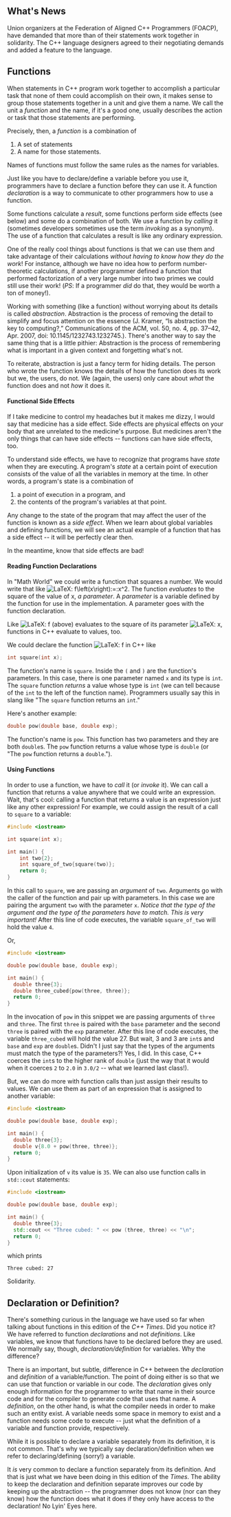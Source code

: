 ## What's News

Union organizers at the Federation of Aligned C++ Programmers (FOACP), have demanded that more than of their statements work together in solidarity. The C++ language designers agreed to their negotiating demands and added a feature to the language.

## Functions

When statements in C++ program work together to accomplish a particular task that none of them could accomplish on their own, it makes sense to group those statements together in a unit and give them a name. We call the unit a _function_ and the name, if it's a good one, usually describes the action or task that those statements are performing.

Precisely, then, a _function_ is a combination of

1.  A set of statements
2.  A name for those statements.

Names of functions must follow the same rules as the names for variables.

Just like you have to declare/define a variable before you use it, programmers have to declare a function before they can use it. A function _declaration_ is a way to communicate to other programmers how to use a function.

Some functions calculate a _result_, some functions perform side effects (see below) and some do a combination of both. We use a function by _calling_ it (sometimes developers sometimes use the term _invoking_ as a synonym). The use of a function that calculates a result is like any ordinary expression.

One of the really cool things about functions is that we can use them and take advantage of their calculations _without having to know how they do the work_! For instance, although we have no idea how to perform number-theoretic calculations, if another programmer defined a function that performed factorization of a very large number into two primes we could still use their work! (*PS*: If a programmer _did_ do that, they would be worth a ton of money!).

Working with something (like a function) without worrying about its details is called _abstraction_. Abstraction is the process of removing the detail to simplify and focus attention on the essence (J. Kramer, “Is abstraction the key to computing?,” Communications of the ACM, vol. 50, no. 4, pp. 37–42, Apr. 2007, doi: 10.1145/1232743.1232745.). There's another way to say the same thing that is a little pithier: Abstraction is the process of remembering what is important in a given context and forgetting what's not.

To reiterate, abstraction is just a fancy term for hiding details. The person who wrote the function knows the details of how the function does its work but we, the users, do not. We (again, the users) only care about _what_ the function does and not _how_ it does it.

#### Functional Side Effects

If I take medicine to control my headaches but it makes me dizzy, I would say that medicine has a side effect. Side effects are physical effects on your body that are unrelated to the medicine's purpose. But medicines aren't the only things that can have side effects -- functions can have side effects, too.

To understand side effects, we have to recognize that programs have _state_ when they are executing. A program's _state_ at a certain point of execution consists of the value of all the variables in memory at the time. In other words, a program's state is a combination of
1. a point of execution in a program, and
2. the contents of the program's variables at that point.

Any change to the state of the program that may affect the user of the function is known as a _side effect_. When we learn about global variables and defining functions, we will see an actual example of a function that has a side effect -- it will be perfectly clear then.

In the meantime, know that side effects are bad!

#### Reading Function Declarations

In "Math World" we could write a function that squares a number. We would write that like ![LaTeX: f\left(x\right)\:=\:x^2](https://uc.instructure.com/equation_images/f%255Cleft(x%255Cright)%255C%253A%253D%255C%253Ax%255E2 "f\left(x\right)\:=\:x^2"). The function _evaluates_ to the square of the value of x, _a parameter_. A _parameter_ is a variable defined by the function for use in the implementation. A parameter goes with the function declaration.

Like ![LaTeX: f](https://uc.instructure.com/equation_images/f "f") (above) evaluates to the square of its parameter ![LaTeX: x](https://uc.instructure.com/equation_images/x "x"), functions in C++ evaluate to values, too.

We could declare the function ![LaTeX: f](https://uc.instructure.com/equation_images/f "f") in C++ like

```C++
int square(int x);
```

The function's name is `square`. Inside the `(` and `)` are the function's parameters. In this case, there is one parameter named `x` and its type is `int`. The `square` function _returns_ a value whose type is `int` (we can tell because of the `int` to the left of the function name). Programmers usually say this in slang like "The `square` function returns an `int`."

Here's another example:

```C++
double pow(double base, double exp);
```

The function's name is `pow`. This function has two parameters and they are both `double`s. The `pow` function returns a value whose type is `double` (or "The `pow` function returns a `double`.").

#### Using Functions

In order to use a function, we have to _call_ it (or _invoke_ it). We can call a function that returns a value anywhere that we could write an expression. Wait, that's cool: calling a function that returns a value is an expression just like any other expression! For example, we could assign the result of a call to `square` to a variable:


```C++
#include <iostream>

int square(int x);

int main() {
    int two{2};
    int square_of_two{square(two)};
    return 0;
}
```

In this call to `square`, we are passing an _argument_ of `two`. Arguments go with the caller of the function and pair up with parameters. In this case we are pairing the argument `two` with the parameter `x`. _Notice that the type of the argument and the type of the parameters have to match. This is very important!_ After this line of code executes, the variable `square_of_two` will hold the value `4`.

Or,

```C++
#include <iostream>

double pow(double base, double exp);

int main() {
  double three{3};
  double three_cubed{pow(three, three)};
  return 0;
}
```
In the invocation of `pow` in this snippet we are passing arguments of `three` and `three`. The first `three` is paired with the `base` parameter and the second `three` is paired with the `exp` parameter. After this line of code executes, the variable `three_cubed` will hold the value 27. But wait, 3 and 3 are `int`s and `base` and `exp` are `double`s. Didn't I just say that the types of the arguments must match the type of the parameters?! Yes, I did. In this case, C++ coerces the `int`s to the higher rank of `double` (just the way that it would when it coerces `2` to `2.0` in `3.0/2` -- what we learned last class!).

But, we can do more with function calls than just assign their results to values. We can use them as part of an expression that is assigned to another variable:

```C++
#include <iostream>

double pow(double base, double exp);

int main() {
  double three{3};
  double v{8.0 + pow(three, three)};
  return 0;
}
```

Upon initialization of `v` its value is `35`. We can also use function calls in `std::cout` statements:

```C++
#include <iostream>

double pow(double base, double exp);

int main() {
  double three{3};
  std::cout << "Three cubed: " << pow (three, three) << "\n";
  return 0;
}
```

which prints

```
Three cubed: 27
```

Solidarity.

## Declaration or Definition?

There's something curious in the language we have used so far when talking about functions in this edition of the _C++ Times_. Did you notice it? We have referred to function _declarations_ and not _definitions_. Like variables, we know that functions have to be declared before they are used. We normally say, though, _declaration/definition_ for variables. Why the difference?

There is an important, but subtle, difference in C++ between the _declaration_ and _definition_ of a variable/function. The point of doing either is so that we can use that function or variable in our code. The _declaration_ gives only enough information for the programmer to write that name in their source code and for the compiler to generate code that uses that name. A _definition_, on the other hand, is what the compiler needs in order to make such an entity exist. A variable needs some space in memory to exist and a function needs some code to execute -- just what the definition of a variable and function provide, respectively.

While it is possible to declare a variable separately from its definition, it is not common. That's why we typically say declaration/definition when we refer to declaring/defining (sorry!) a variable.

It *is* very common to declare a function separately from its definition. And that is just what we have been doing in this edition of the _Times_. The ability to keep the declaration and definition separate improves our code by keeping up the abstraction -- the programmer does not know (nor can they know) how the function does what it does if they only have access to the declaration! No Lyin' Eyes here.